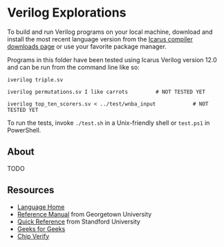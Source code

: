 # Verilog Explorations

To build and run Verilog programs on your local machine, download and install the most recent language version from the [Icarus compiler downloads page](https://bleyer.org/icarus/) or use your favorite package manager.

Programs in this folder have been tested using Icarus Verilog version 12.0 and can be run from the command line like so:

```
iverilog triple.sv
```

```
iverilog permutations.sv I like carrots         # NOT TESTED YET
```

```
iverilog top_ten_scorers.sv < ../test/wnba_input            # NOT TESTED YET
```

To run the tests, invoke `./test.sh` in a Unix-friendly shell or `test.ps1` in PowerShell.

## About

TODO

## Resources

- [Language Home](https://www.verilog.com/)
- [Reference Manual](https://people.cs.georgetown.edu/~squier/Teaching/HardwareFundamentals/LC3-trunk/docs/verilog/VerilogLangRef.pdf) from Georgetown University
- [Quick Reference](https://web.stanford.edu/class/ee183/handouts_win2003/VerilogQuickRef.pdf) from Standford University
- [Geeks for Geeks](https://www.geeksforgeeks.org/getting-started-with-verilog/)
- [Chip Verify](https://www.chipverify.com/)
